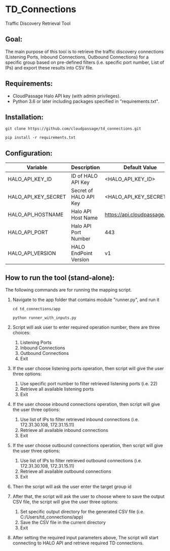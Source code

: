 # TD_Connections
Traffic Discovery Retrieval Tool

## Goal:
The main purpose of this tool is to retrieve the traffic discovery connections 
(Listening Ports, Inbound Connections, Outbound Connections) for a specific group based on pre-defined filters (i.e. specific port number,
List of IPs) and export these results into CSV file.

## Requirements:
- CloudPassage Halo API key (with admin privileges).
- Python 3.6 or later including packages specified in "requirements.txt".

## Installation:
`git clone https://github.com/cloudpassage/td_connections.git`

`pip install -r requirements.txt`

## Configuration:
| Variable | Description | Default Value |
| -------- | ----- | ----- |
| HALO_API_KEY_ID | ID of HALO API Key | <HALO_API_KEY_ID> |
| HALO_API_KEY_SECRET | Secret of HALO API Key | <HALO_API_KEY_SECRET> |
| HALO_API_HOSTNAME | Halo API Host Name | https://api.cloudpassage.com |
| HALO_API_PORT | Halo API Port Number | 443 |
| HALO_API_VERSION | HALO EndPoint Version | v1 |

## How to run the tool (stand-alone):
The following commands are for running the mapping script.

1.  Navigate to the app folder that contains module "runner.py", and run it



    `cd td_connections/app`

    `python runner_with_inputs.py`



2. Script will ask user to enter required operation number, there are three choices:
   1. Listening Ports
   2. Inbound Connections
   3. Outbound Connections
   4. Exit



3. If the user choose listening ports operation, then script will give the user three options:
   1. Use specific port number to filter retrieved listening ports (i.e. 22)
   2. Retrieve all available listening ports
   3. Exit



4. If the user choose inbound connections operation, then script will give the user three options:
   1. Use list of IPs to filter retrieved inbound connections (i.e. 172.31.30.108, 172.31.15.11)
   2. Retrieve all available inbound connections
   3. Exit



5. If the user choose outbound connections operation, then script will give the user three options:
   1. Use list of IPs to filter retrieved outbound connections (i.e. 172.31.30.108, 172.31.15.11)
   2. Retrieve all available outbound connections
   3. Exit



6. Then the script will ask the user enter the target group id



7. After that, the script will ask the user to choose where to save the output CSV file, the script will give the user three options:
   1. Set specific output directory for the generated CSV file (i.e. C:/Users/td_connections/app)
   2. Save the CSV file in the current directory
   3. Exit



8. After setting the required input parameters above, The script will start connecting to HALO API and retrieve required TD connections.